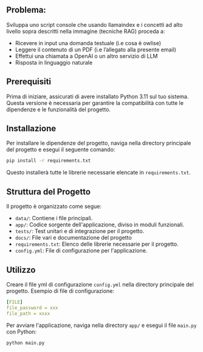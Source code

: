 
## Problema:
Sviluppa uno script console che usando llamaindex e i concetti ad alto livello sopra descritti nella immagine (tecniche RAG) proceda a:
- Ricevere in input una domanda testuale (i.e cosa è owlise)
- Leggere il contenuto di un PDF (i.e l’allegato alla presente email)
- Effettui una chiamata a OpenAI o un altro servizio di LLM
- Risposta in linguaggio naturale


## Prerequisiti

Prima di iniziare, assicurati di avere installato Python 3.11 sul tuo sistema.
Questa versione è necessaria per garantire la compatibilità con tutte le dipendenze e le funzionalità del progetto.

## Installazione

Per installare le dipendenze del progetto, naviga nella directory principale del progetto e esegui il seguente comando:

```bash
pip install -r requirements.txt
```

Questo installerà tutte le librerie necessarie elencate in `requirements.txt`.

## Struttura del Progetto

Il progetto è organizzato come segue:

- `data/`: Contiene i file principali.
- `app/`: Codice sorgente dell'applicazione, diviso in moduli funzionali.
- `tests/`: Test unitari e di integrazione per il progetto.
- `docs/`: File vari e documentazione del progetto
- `requirements.txt`: Elenco delle librerie necessarie per il progetto.
- `config.yml`: File di configurazione per l'applicazione.

## Utilizzo

Creare il file yml di configurazione `config.yml` nella directory principale del progetto.
Esempio di file di configurazione:

```yaml
[FILE]
file_password = xxx
file_path = xxxx
```

Per avviare l'applicazione, naviga nella directory `app/` e esegui il file 
`main.py` con Python:

```bash
python main.py
```
